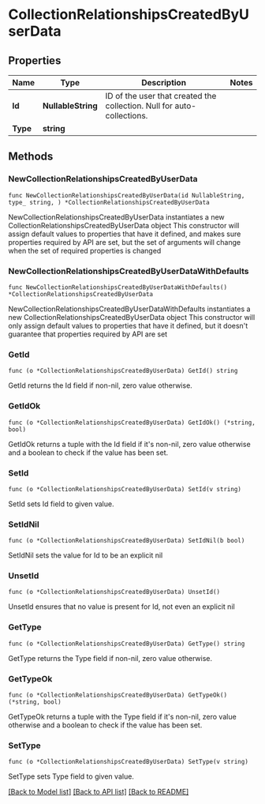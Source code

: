 # CollectionRelationshipsCreatedByUserData

## Properties

Name | Type | Description | Notes
------------ | ------------- | ------------- | -------------
**Id** | **NullableString** | ID of the user that created the collection. Null for auto-collections. | 
**Type** | **string** |  | 

## Methods

### NewCollectionRelationshipsCreatedByUserData

`func NewCollectionRelationshipsCreatedByUserData(id NullableString, type_ string, ) *CollectionRelationshipsCreatedByUserData`

NewCollectionRelationshipsCreatedByUserData instantiates a new CollectionRelationshipsCreatedByUserData object
This constructor will assign default values to properties that have it defined,
and makes sure properties required by API are set, but the set of arguments
will change when the set of required properties is changed

### NewCollectionRelationshipsCreatedByUserDataWithDefaults

`func NewCollectionRelationshipsCreatedByUserDataWithDefaults() *CollectionRelationshipsCreatedByUserData`

NewCollectionRelationshipsCreatedByUserDataWithDefaults instantiates a new CollectionRelationshipsCreatedByUserData object
This constructor will only assign default values to properties that have it defined,
but it doesn't guarantee that properties required by API are set

### GetId

`func (o *CollectionRelationshipsCreatedByUserData) GetId() string`

GetId returns the Id field if non-nil, zero value otherwise.

### GetIdOk

`func (o *CollectionRelationshipsCreatedByUserData) GetIdOk() (*string, bool)`

GetIdOk returns a tuple with the Id field if it's non-nil, zero value otherwise
and a boolean to check if the value has been set.

### SetId

`func (o *CollectionRelationshipsCreatedByUserData) SetId(v string)`

SetId sets Id field to given value.


### SetIdNil

`func (o *CollectionRelationshipsCreatedByUserData) SetIdNil(b bool)`

 SetIdNil sets the value for Id to be an explicit nil

### UnsetId
`func (o *CollectionRelationshipsCreatedByUserData) UnsetId()`

UnsetId ensures that no value is present for Id, not even an explicit nil
### GetType

`func (o *CollectionRelationshipsCreatedByUserData) GetType() string`

GetType returns the Type field if non-nil, zero value otherwise.

### GetTypeOk

`func (o *CollectionRelationshipsCreatedByUserData) GetTypeOk() (*string, bool)`

GetTypeOk returns a tuple with the Type field if it's non-nil, zero value otherwise
and a boolean to check if the value has been set.

### SetType

`func (o *CollectionRelationshipsCreatedByUserData) SetType(v string)`

SetType sets Type field to given value.



[[Back to Model list]](../README.md#documentation-for-models) [[Back to API list]](../README.md#documentation-for-api-endpoints) [[Back to README]](../README.md)


